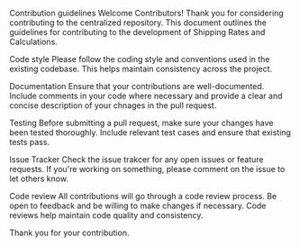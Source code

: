 Contribution guidelines
Welcome Contributors!
Thank you for considering contributing to the centralized repository. This document outlines the guidelines for contributing to the development of Shipping Rates and Calculations.


Code style
Please follow the coding style and conventions used in the existing codebase. This helps maintain consistency across the project.


Documentation
Ensure that your contributions are well-documented. Include comments in your code where necessary and provide a clear and concise description of your chnages in the pull request.

Testing
Before submitting a pull request, make sure your changes have been tested thoroughly. Include relevant test cases and ensure that existing tests pass.


Issue Tracker
Check the issue trakcer for any open issues or feature requests. If you're working on something, please comment on the issue to let others know.


Code review
All contributions will go through a code review process. Be open to feedback and be willing to make changes if necessary. Code reviews help maintain code quality and consistency.

Thank you for your contribution.
